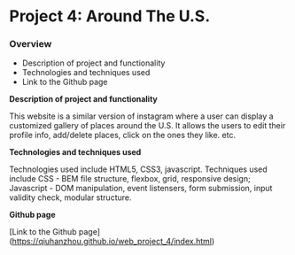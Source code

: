# Project 4: Around The U.S.

### Overview

- Description of project and functionality
- Technologies and techniques used
- Link to the Github page

**Description of project and functionality**

This website is a similar version of instagram where a user can display a customized gallery of places around the U.S. It allows the users to edit their profile info, add/delete places, click on the ones they like. etc. 

**Technologies and techniques used**

Technologies used include HTML5, CSS3, javascript. Techniques used include CSS - BEM file structure, flexbox, grid, responsive design; Javascript - DOM manipulation, event listensers, form submission, input validity check, modular structure. 

**Github page**

[Link to the Github page] (https://qiuhanzhou.github.io/web_project_4/index.html)
